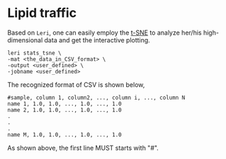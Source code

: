 # Lipid traffic

Based on `Leri`, one can easily employ the [t-SNE](https://en.wikipedia.org/wiki/T-distributed_stochastic_neighbor_embedding) to analyze her/his high-dimensional data and get the interactive plotting. 

```text
leri stats_tsne \
-mat <the_data_in_CSV_format> \
-output <user_defined> \
-jobname <user_defined>
```

The recognized format of CSV is shown below,

```markup
#sample, column 1, column2, ..., column i, ..., column N
name 1, 1.0, 1.0, ..., 1.0, ..., 1.0
name 2, 1.0, 1.0, ..., 1.0, ..., 1.0
.
.
.
name M, 1.0, 1.0, ..., 1.0, ..., 1.0
```

As shown above, the first line MUST starts with "\#".


